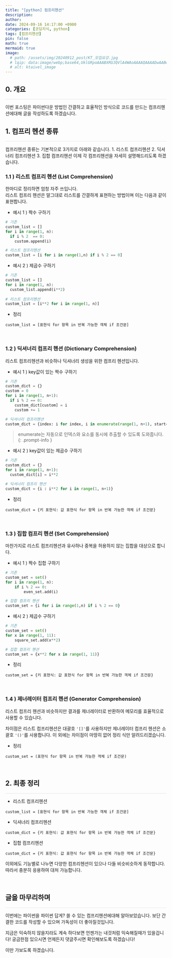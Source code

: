 ```yaml
---
title: "[python] 컴프리헨션"
description: 
author:
date: 2024-09-16 14:17:00 +0900
categories: [코딩지식, python]
tags: [컴프리헨션]
pin: false
math: true
mermaid: true
image:
  # path: /assets/img/20240912_post/KT_모집요강.jpg
  # lqip: data:image/webp;base64,UklGRpoAAABXRUJQVlA4WAoAAAAQAAAADwAABwAAQUxQSDIAAAARL0AmbZurmr57yyIiqE8oiG0bejIYEQTgqiDA9vqnsUSI6H+oAERp2HZ65qP/VIAWAFZQOCBCAAAA8AEAnQEqEAAIAAVAfCWkAALp8sF8rgRgAP7o9FDvMCkMde9PK7euH5M1m6VWoDXf2FkP3BqV0ZYbO6NA/VFIAAAA
  # alt: ktaivel_image
---
```





## **0. 개요**
<hr style="height: 0.5px; background-color: rgba(0, 0, 0, .1); border: none;" /> 
이번 포스팅은 파이썬다운 방법인
간결하고 효율적인 방식으로 코드를 만드는 컴프리헨션에대해 글을 작성하도록 하겠습니다.

## **1. 컴프리 헨션 종류**
<hr style="height: 0.5px; background-color: rgba(0, 0, 0, .1); border: none;" /> 
컴프리헨션 종류는 기본적으로 3가지로 아래와 같습니다.
1. 리스트 컴프리헨션
2. 딕셔너리 컴프리헨션
3. 집합 컴프리헨션
이제 각 컴프리헨션을 자세히 설명해드리도록 하겠습니다.

<br/>

### 1.1 ) 리스트 컴프리 헨션 (List Comprehension)
한마디로 정리하면 엄청 자주 쓰입니다.  
리스트 컴프리 헨션은 말그대로 리스트를 간결하게 표현하는 방법이며 이는 다음과 같이 표현합니다.  

- 예시 1 ) 짝수 구하기

```python
# 기존
custom_list = []
for i in range(1, n):
  if i % 2  == 0:
    custom.append(i)

# 리스트 컴프리헨션
custom_list = [i for i in range(1,n) if i % 2 == 0]
```

- 예시 2 ) 제곱수 구하기

```python
# 기존
custom_list = []
for i in range(1, n):
  custom_list.append(i**2)
  
# 리스트 컴프리헨션
custom_list = [i**2 for i in range(1, n)]
```

- 정리

```
custom_list = [표현식 for 항목 in 반복 가능한 객체 if 조건문]
```

<br/>

### 1.2 ) 딕셔너리 컴프리 헨션 (Dictionary Comprehension)
리스트 컴프리헨션과 비슷하나 딕셔너리 생성을 위한 컴프리 헨션입니다.  
- 예시 1 ) key값이 있는 짝수 구하기

```python
# 기존
custom_dict = {}
custom = 0
for i in range(1, n+1):
  if i % 2 == 0:
    custom_dict[custom] = i
    custom += 1

# 딕셔너리 컴프리헨션
custom_dict = {index: i for index, i in enumerate(range(1, n+1), start=0) if i % 2 == 0}
```

> enumerate는 자동으로 인덱스와 요소를 동시에 추출할 수 있도록 도와줍니다.  
{: .prompt-info }

- 예시 2 ) key값이 있는 제곱수 구하기

```python
# 기존
custom_dict = {}
for i in range(1, n+1):
  custom_dict[i] = i**2

# 딕셔너리 컴프리 헨션
custom_dict = {i : i**2 for i in range(1, n+1)}
```

- 정리

```
custom_dict = {키 표현식: 값 표현식 for 항목 in 반복 가능한 객체 if 조건문}
```

<br/>

### 1.3 ) 집합 컴프리 헨션 (Set Comprehension)
마찬가지로 리스트 컴프리헨션과 유사하나 중복을 허용하지 않는 집합을 대상으로 합니다.  

- 예시 1 ) 짝수 집합 구하기

```python
# 기존
custom_set = set()
for i in range(1, n):
    if i % 2 == 0:
        even_set.add(i)

# 집합 컴프리 헨션
custom_set = {i for i in range(1,n) if i % 2 == 0}
```

- 예시 2 ) 제곱수 구하기

```python
# 기존
custom_set = set()
for x in range(1, 11):
    square_set.add(x**2)

# 집합 컴프리 헨션
custom_set = {x**2 for x in range(1, 11)}
```

- 정리

```
custom_set = {키 표현식: 값 표현식 for 항목 in 반복 가능한 객체 if 조건문}
```

<br/>

### 1.4 ) 제너레이터 컴프리 헨션 (Generator Comprehension)
리스트 컴프리 헨션과 비슷하지만 결과를 제너레이터로 반환하여 메모리를 효율적으로 사용할 수 있습니다.

차이점은 리스트 컴프리헨션은 대괄호 `'[]'`를 사용하지만 제너레이터 컴프리 헨션은 소괄호 `'()'`를 사용합니다.
이 외에는 차이점이 마땅히 없어 정리 식만 알려드리겠습니다.

- 정리

```
custom_set = (표현식 for 항목 in 반복 가능한 객체 if 조건문)
```

<br/>

## **2. 최종 정리**
<hr style="height: 0.5px; background-color: rgba(0, 0, 0, .1); border: none;" /> 

- 리스트 컴프리헨션
```
custom_list = [표현식 for 항목 in 반복 가능한 객체 if 조건문]
```
- 딕셔너리 컴프리헨션
```
custom_dict = {키 표현식: 값 표현식 for 항목 in 반복 가능한 객체 if 조건문}
```
- 집합 컴프리헨션
```
custom_dict = {키 표현식: 값 표현식 for 항목 in 반복 가능한 객체 if 조건문}
```

이외에도 기능별로 나누면 다양한 컴프리헨션이 있으나 다들 비슷비슷하게 동작합니다. 따라서 충분히 응용하여 대처 가능합니다.

<br/>

## **글을 마무리하며**
<hr style="height: 0.5px; background-color: rgba(0, 0, 0, .1); border: none;" />
이번에는 파이썬을 파이썬 답게? 쓸 수 있는 컴프리헨션에대해 알아보았습니다.
보단 간결한 코드를 작성할 수 있으며 가독성이 더 좋아질것입니다.

지금은 익숙하지 않을지라도 계속 하다보면 언젠가는 내것처럼 익숙해질때가 있을겁니다!
궁금한점 있으시면 언제든지 댓글주시면 확인해보도록 하겠습니다!

이만 가보도록 하겠습니다.